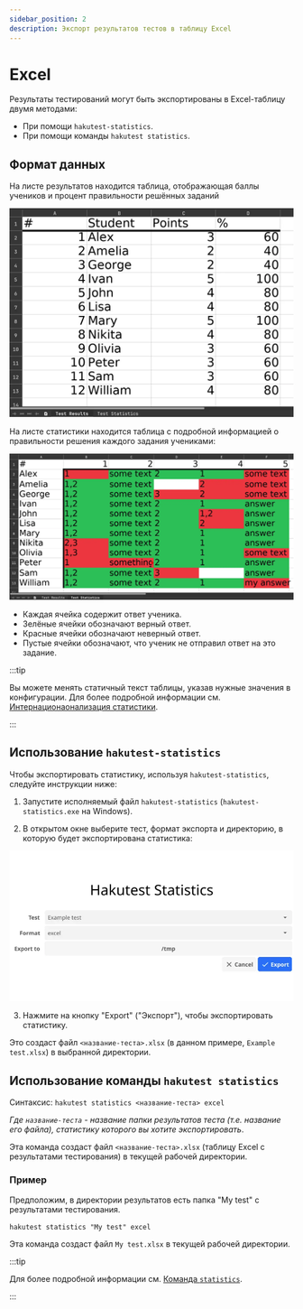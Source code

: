 ```yaml
---
sidebar_position: 2
description: Экспорт результатов тестов в таблицу Excel
---
```


# Excel

Результаты тестирований могут быть экспортированы в Excel-таблицу двумя методами:

-   При помощи `hakutest-statistics`.
-   При помощи команды `hakutest statistics`.

## Формат данных

На листе результатов находится таблица, отображающая баллы учеников и процент правильности решённых заданий

![Пример листа результатов](./img/excel-results.webp)

На листе статистики находится таблица с подробной информацией о правильности решения каждого задания учениками:

![Пример листа статистики](./img/excel-stats.webp)

-   Каждая ячейка содержит ответ ученика.
-   Зелёные ячейки обозначают верный ответ.
-   Красные ячейки обозначают неверный ответ.
-   Пустые ячейки обозначают, что ученик не отправил ответ на это задание.

:::tip

Вы можете менять статичный текст таблицы, указав нужные значения в конфигурации. Для более подробной информации см. [Интернационаонализация статистики](/docs/i18n/stats#excel).

:::

## Использование `hakutest-statistics`

Чтобы экспортировать статистику, используя `hakutest-statistics`, следуйте инструкции ниже:

1. Запустите исполняемый файл `hakutest-statistics` (`hakutest-statistics.exe` на Windows).

2. В открытом окне выберите тест, формат экспорта и директорию, в которую будет экспортирована статистика:

![Hakutest statistics Excel](./img/example-excel.webp)

3. Нажмите на кнопку "Export" ("Экспорт"), чтобы экспортировать статистику.

Это создаст файл `<название-теста>.xlsx` (в данном примере, `Example test.xlsx`) в выбранной директории.

## Использование команды `hakutest statistics`

Синтаксис: `hakutest statistics <название-теста> excel`

_Где `название-теста` - название папки результатов теста (т.е. название его файла), статистику которого вы хотите экспортировать_.

Эта команда создаст файл `<название-теста>.xlsx` (таблицу Excel с результатами тестирования) в текущей рабочей директории.

### Пример

Предположим, в директории результатов есть папка "My test" с результатами тестирования.

```shell title='Команда'
hakutest statistics "My test" excel
```

Эта команда создаст файл `My test.xlsx` в текущей рабочей директории.

:::tip

Для более подробной информации см. [Команда `statistics`](/docs/cli/statistics).

:::
